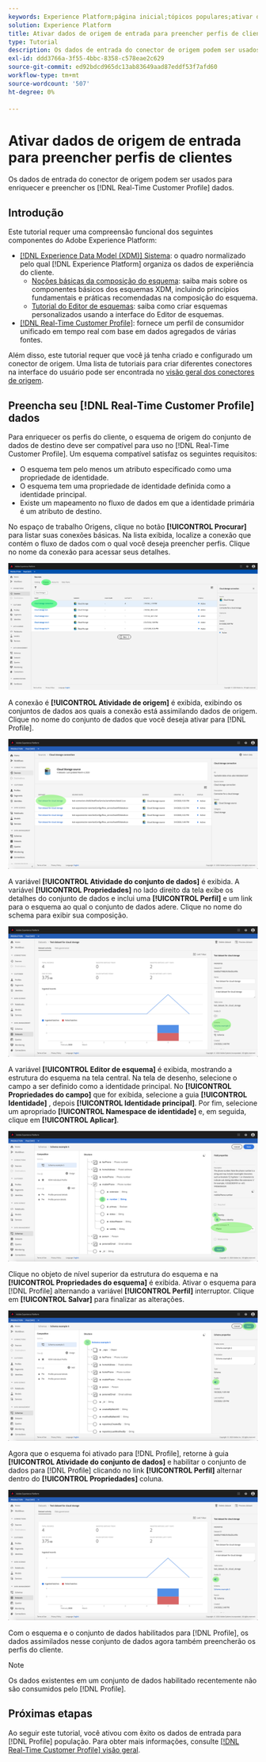 ```yaml
---
keywords: Experience Platform;página inicial;tópicos populares;ativar dados de entrada;preencher perfil;preencher perfil unificado;preencher perfil unificado;;home;popular topics;ativate inbound data;populate profile;rtcp;populated unified profile
solution: Experience Platform
title: Ativar dados de origem de entrada para preencher perfis de clientes na interface do
type: Tutorial
description: Os dados de entrada do conector de origem podem ser usados para enriquecer e preencher os dados do Perfil do cliente em tempo real.
exl-id: ddd3766a-3f55-4bbc-8358-c578eae2c629
source-git-commit: ed92bdcd965dc13ab83649aad87eddf53f7afd60
workflow-type: tm+mt
source-wordcount: '507'
ht-degree: 0%

---
```


# Ativar dados de origem de entrada para preencher perfis de clientes

Os dados de entrada do conector de origem podem ser usados para enriquecer e preencher os [!DNL Real-Time Customer Profile] dados.

## Introdução

Este tutorial requer uma compreensão funcional dos seguintes componentes do Adobe Experience Platform:

- [[!DNL Experience Data Model (XDM)] Sistema](../../../xdm/home.md): o quadro normalizado pelo qual [!DNL Experience Platform] organiza os dados de experiência do cliente.
   - [Noções básicas da composição do esquema](../../../xdm/schema/composition.md): saiba mais sobre os componentes básicos dos esquemas XDM, incluindo princípios fundamentais e práticas recomendadas na composição do esquema.
   - [Tutorial do Editor de esquemas](../../../xdm/tutorials/create-schema-ui.md): saiba como criar esquemas personalizados usando a interface do Editor de esquemas.
- [[!DNL Real-Time Customer Profile]](../../../profile/home.md): fornece um perfil de consumidor unificado em tempo real com base em dados agregados de várias fontes.

Além disso, este tutorial requer que você já tenha criado e configurado um conector de origem.  Uma lista de tutoriais para criar diferentes conectores na interface do usuário pode ser encontrada no [visão geral dos conectores de origem](../../home.md).

## Preencha seu [!DNL Real-Time Customer Profile] dados

Para enriquecer os perfis do cliente, o esquema de origem do conjunto de dados de destino deve ser compatível para uso no [!DNL Real-Time Customer Profile]. Um esquema compatível satisfaz os seguintes requisitos:

- O esquema tem pelo menos um atributo especificado como uma propriedade de identidade.
- O esquema tem uma propriedade de identidade definida como a identidade principal.
- Existe um mapeamento no fluxo de dados em que a identidade primária é um atributo de destino.

No espaço de trabalho Origens, clique no botão **[!UICONTROL Procurar]** para listar suas conexões básicas. Na lista exibida, localize a conexão que contém o fluxo de dados com o qual você deseja preencher perfis. Clique no nome da conexão para acessar seus detalhes.

![](../../images/tutorials/dataflow/cloud-storage/batch/browse.png)

A conexão é **[!UICONTROL Atividade de origem]** é exibida, exibindo os conjuntos de dados aos quais a conexão está assimilando dados de origem. Clique no nome do conjunto de dados que você deseja ativar para [!DNL Profile].

![](../../images/tutorials/dataflow/cloud-storage/batch/dataset-dataflow.png)

A variável **[!UICONTROL Atividade do conjunto de dados]** é exibida. A variável **[!UICONTROL Propriedades]** no lado direito da tela exibe os detalhes do conjunto de dados e inclui uma **[!UICONTROL Perfil]** e um link para o esquema ao qual o conjunto de dados adere. Clique no nome do schema para exibir sua composição.

![](../../images/tutorials/dataflow/cloud-storage/batch/select-dataset-schema.png)

A variável **[!UICONTROL Editor de esquema]** é exibida, mostrando a estrutura do esquema na tela central. Na tela de desenho, selecione o campo a ser definido como a identidade principal. No **[!UICONTROL Propriedades do campo]** que for exibida, selecione a guia **[!UICONTROL Identidade]** , depois **[!UICONTROL Identidade principal]**. Por fim, selecione um apropriado **[!UICONTROL Namespace de identidade]** e, em seguida, clique em **[!UICONTROL Aplicar]**.

![](../../images/tutorials/dataflow/cloud-storage/batch/set-schema-identity.png)

Clique no objeto de nível superior da estrutura do esquema e na **[!UICONTROL Propriedades do esquema]** é exibida. Ativar o esquema para [!DNL Profile] alternando a variável **[!UICONTROL Perfil]** interruptor. Clique em **[!UICONTROL Salvar]** para finalizar as alterações.

![](../../images/tutorials/dataflow/cloud-storage/batch/enable-profile.png)

Agora que o esquema foi ativado para [!DNL Profile], retorne à guia **[!UICONTROL Atividade do conjunto de dados]** e habilitar o conjunto de dados para [!DNL Profile] clicando no link **[!UICONTROL Perfil]** alternar dentro do **[!UICONTROL Propriedades]** coluna.

![](../../images/tutorials/dataflow/cloud-storage/batch/enable-dataset-profile.png)

Com o esquema e o conjunto de dados habilitados para [!DNL Profile], os dados assimilados nesse conjunto de dados agora também preencherão os perfis do cliente.

>[!NOTE]
>
>Os dados existentes em um conjunto de dados habilitado recentemente não são consumidos pelo [!DNL Profile].

## Próximas etapas

Ao seguir este tutorial, você ativou com êxito os dados de entrada para [!DNL Profile] população. Para obter mais informações, consulte [[!DNL Real-Time Customer Profile] visão geral](../../../profile/home.md).
